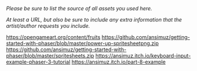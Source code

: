 *Please be sure to list the source of all assets you used here.*

*At least a URL, but also be sure to include any extra information that the artist/author requests you include.*

https://opengameart.org/content/fruits
https://github.com/ansimuz/getting-started-with-phaser/blob/master/power-up-spritesheetpng.zip
https://github.com/ansimuz/getting-started-with-phaser/blob/master/spritesheets.zip
https://ansimuz.itch.io/keyboard-input-example-phaser-3-tutorial
https://ansimuz.itch.io/part-8-example
